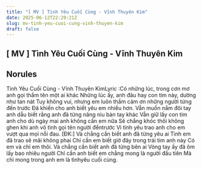 ```yaml
---
title: "[ MV ] Tình Yêu Cuối Cùng - Vĩnh Thuyên Kim"
date: 2025-06-12T22:29:21Z
slug: mv-tinh-yeu-cuoi-cung-vinh-thuyen-kim
draft: false
---
```


## [ MV ] Tình Yêu Cuối Cùng - Vĩnh Thuyên Kim

## Norules

Tình Yêu Cuối Cùng - Vĩnh Thuyên KimLyric :Có những lúc, trong cơn mơ anh gọi thầm tên một ai khác
Những lúc ấy, anh đâu hay con tim này, dường như tan nát
Tuy không vui, nhưng em luôn thầm cảm ơn những người từng đến trước
Đã khiến cho anh biết yêu em nhiều hơn.
Vẫn muốn nắm đôi tay anh dẫu biết rằng anh đã từng nâng niu bàn tay khác
Vẫn giữ lấy con tim anh cho dù ngày mai anh không cần em nữa
Sẽ chẳng khóc thôi không ghen khi anh vô tình gọi tên người đếntrước
Vì tình yêu trao anh cho em vượt qua mọi nỗi đau.
[ĐK:]
Và chẳng cần biết anh đã từng yêu ai
Tình em đã trao sẽ mãi không phai
Chỉ cần em biết giờ đây trong trái tim anh này
Có em và chỉ em thôi.
Và chẳng cần biết anh đã từng bên ai
Vòng tay ấy đã ôm lấy bao nhiêu người
Chỉ cần anh biết em chẳng mong là người đầu tiên
Mà chỉ mong trong anh em là tìnhyêu cuối cùng.